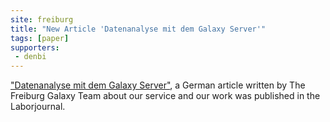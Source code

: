 ```yaml
---
site: freiburg
title: "New Article 'Datenanalyse mit dem Galaxy Server'"
tags: [paper]
supporters:
 - denbi
---
```


["Datenanalyse mit dem Galaxy Server"](https://www.laborjournal.de/rubric/tricks/tricks/trick213.lasso), a German article written by The Freiburg Galaxy Team about our service and our work was published in the Laborjournal. 

